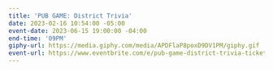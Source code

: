 ```yaml
---
title: 'PUB GAME: District Trivia'
date: 2023-02-16 10:54:00 -05:00
event-date: 2023-06-15 19:00:00 -04:00
end-time: '09PM'
giphy-url: https://media.giphy.com/media/APDFlaP8poxD9DV1PM/giphy.gif
event-url: https://www.eventbrite.com/e/pub-game-district-trivia-tickets-642496372947
---
```



